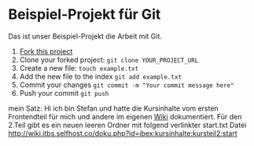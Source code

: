 # Beispiel-Projekt für Git

Das ist unser Beispiel-Projekt die Arbeit mit Git.

1. [Fork this project](https://github.com/hielsnoppe/bmh-git-example/fork)
2. Clone your forked project: `git clone YOUR_PROJECT_URL`
3. Create a new file: `touch example.txt`
4. Add the new file to the index `git add example.txt`
5. Commit your changes `git commit -m "Your commit message here"`
6. Push your commit `git push`

mein Satz:
Hi ich bin Stefan und hatte die Kursinhalte vom ersten Frontendteil für mich und andere im eigenen [Wiki](http://wiki.itbs.selfhost.co/doku.php?id=ibex:kursinhalte:start)  dokumentiert. Für den 2.Teil gibt es ein neuen leeren Ordner mit folgend verlinkter start.txt Datei http://wiki.itbs.selfhost.co/doku.php?id=ibex:kursinhalte:kursteil2:start
